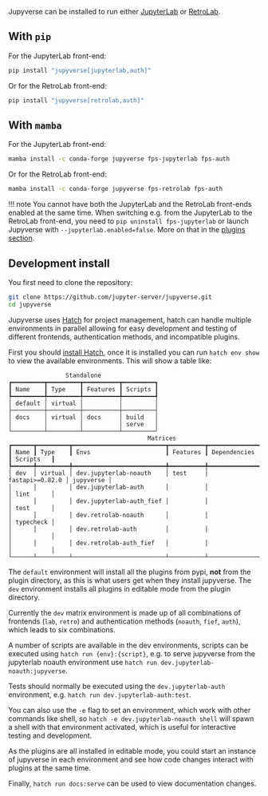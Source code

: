 Jupyverse can be installed to run either [JupyterLab](https://jupyterlab.readthedocs.io) or [RetroLab](https://github.com/jupyterlab/retrolab).

## With `pip`

For the JupyterLab front-end:
```bash
pip install "jupyverse[jupyterlab,auth]"
```
Or for the RetroLab front-end:
```bash
pip install "jupyverse[retrolab,auth]"
```

## With `mamba`

For the JupyterLab front-end:
```bash
mamba install -c conda-forge jupyverse fps-jupyterlab fps-auth
```
Or for the RetroLab front-end:
```bash
mamba install -c conda-forge jupyverse fps-retrolab fps-auth
```

!!! note
    You cannot have both the JupyterLab and the RetroLab front-ends enabled at the same time.
    When switching e.g. from the JupyterLab to the RetroLab front-end, you need to
    `pip uninstall fps-jupyterlab` or launch Jupyverse with `--jupyterlab.enabled=false`.
    More on that in the [plugins section](../plugins/jupyterlab).

## Development install

You first need to clone the repository:

```bash
git clone https://github.com/jupyter-server/jupyverse.git
cd jupyverse
```

Jupyverse uses [Hatch](https://github.com/pypa/hatch) for project management,
hatch can handle multiple environments in parallel allowing for easy development
and testing of different frontends, authentication methods, and incompatible
plugins.

First you should [install Hatch](https://hatch.pypa.io/latest/install/), once it
is installed you can run `hatch env show` to view the available environments.
This will show a table like:

```text
                Standalone
┏━━━━━━━━━┳━━━━━━━━━┳━━━━━━━━━━┳━━━━━━━━━┓
┃ Name    ┃ Type    ┃ Features ┃ Scripts ┃
┡━━━━━━━━━╇━━━━━━━━━╇━━━━━━━━━━╇━━━━━━━━━┩
│ default │ virtual │          │         │
├─────────┼─────────┼──────────┼─────────┤
│ docs    │ virtual │ docs     │ build   │
│         │         │          │ serve   │
└─────────┴─────────┴──────────┴─────────┘
                                       Matrices
┏━━━━━━┳━━━━━━━━━┳━━━━━━━━━━━━━━━━━━━━━━━━━━┳━━━━━━━━━━┳━━━━━━━━━━━━━━━━━┳━━━━━━━━━━━┓
┃ Name ┃ Type    ┃ Envs                     ┃ Features ┃ Dependencies    ┃ Scripts   ┃
┡━━━━━━╇━━━━━━━━━╇━━━━━━━━━━━━━━━━━━━━━━━━━━╇━━━━━━━━━━╇━━━━━━━━━━━━━━━━━╇━━━━━━━━━━━┩
│ dev  │ virtual │ dev.jupyterlab-noauth    │ test     │ fastapi>=0.82.0 │ jupyverse │
│      │         │ dev.jupyterlab-auth      │          │                 │ lint      │
│      │         │ dev.jupyterlab-auth_fief │          │                 │ test      │
│      │         │ dev.retrolab-noauth      │          │                 │ typecheck │
│      │         │ dev.retrolab-auth        │          │                 │           │
│      │         │ dev.retrolab-auth_fief   │          │                 │           │
└──────┴─────────┴──────────────────────────┴──────────┴─────────────────┴───────────┘
```

The `default` environment will install all the plugins from pypi, **not** from
the plugin directory, as this is what users get when they install jupyverse. The
`dev` environment installs all plugins in editable mode from the plugin
directory.

Currently the `dev` matrix environment is made up of all combinations of
frontends (`lab`, `retro`) and authentication methods (`noauth`, `fief`,
`auth`), which leads to six combinations.

A number of scripts are available in the dev environments, scripts can be
executed using `hatch run {env}:{script}`, e.g. to serve jupyverse from the
jupyterlab noauth environment use `hatch run dev.jupyterlab-noauth:jupyverse`.

Tests should normally be executed using the `dev.jupyterlab-auth` environment,
e.g. `hatch run dev.jupyterlab-auth:test`.

You can also use the `-e` flag to set an environment, which work with other
commands like shell, so `hatch -e dev.jupyterlab-noauth shell` will spawn a
shell with that environment activated, which is useful for interactive testing
and development.

As the plugins are all installed in editable mode, you could start an instance
of jupyverse in each environment and see how code changes interact with plugins at
the same time.

Finally, `hatch run docs:serve` can be used to view documentation changes.
